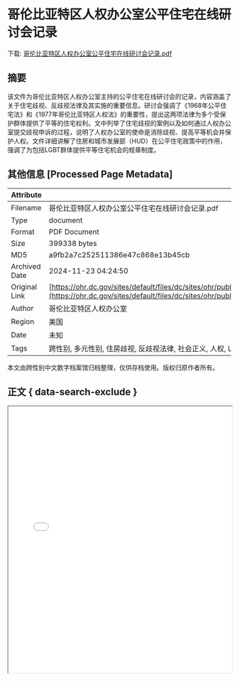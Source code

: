 # 哥伦比亚特区人权办公室公平住宅在线研讨会记录

<!-- tcd_download_link -->
下载: [哥伦比亚特区人权办公室公平住宅在线研讨会记录.pdf](哥伦比亚特区人权办公室公平住宅在线研讨会记录.pdf)
<!-- tcd_download_link_end -->

## 摘要

<!-- tcd_abstract -->
该文件为哥伦比亚特区人权办公室主持的公平住宅在线研讨会的记录，内容涵盖了关于住宅歧视、反歧视法律及其实施的重要信息。研讨会强调了《1968年公平住宅法》和《1977年哥伦比亚特区人权法》的重要性，提出这两项法律为多个受保护群体提供了平等的住宅权利。文中列举了住宅歧视的案例以及如何通过人权办公室提交歧视申诉的过程，说明了人权办公室的使命是消除歧视、提高平等机会并保护人权。文件详细讲解了住房和城市发展部（HUD）在公平住宅政策中的作用，强调了为包括LGBT群体提供平等住宅机会的规章制度。

<!-- tcd_abstract_end -->

## 其他信息 [Processed Page Metadata]

| Attribute       | Value                                  |
|-----------------|----------------------------------------|
| Filename        | 哥伦比亚特区人权办公室公平住宅在线研讨会记录.pdf                             |
| Type            | document                                 |
| Format          | PDF Document                               |
| Size            | 399338 bytes                           |
| MD5             | a9fb2a7c252511386e47c868e13b45cb                                  |
| Archived Date   | 2024-11-23 04:24:50                             |
| Original Link   | [https://ohr.dc.gov/sites/default/files/dc/sites/ohr/publication/attachments/FairAndInclusiveWebinarScript_Chinese.pdf](https://ohr.dc.gov/sites/default/files/dc/sites/ohr/publication/attachments/FairAndInclusiveWebinarScript_Chinese.pdf)                         |
| Author          | 哥伦比亚特区人权办公室                               |
| Region          | 美国                               |
| Date            | 未知                                 |
| Tags            | 跨性别, 多元性别, 住房歧视, 反歧视法律, 社会正义, 人权, LGBTQ+权利, 公平住宅计划                                 |

本文由跨性别中文数字档案馆归档整理，仅供存档使用。版权归原作者所有。


## 正文 { data-search-exclude }

<!-- tcd_main_text -->
<iframe src="../哥伦比亚特区人权办公室公平住宅在线研讨会记录.pdf" width="100%" height="600px">
    <p>无法显示PDF，请下载查看。</p>
</iframe>
<!-- tcd_main_text_end -->

